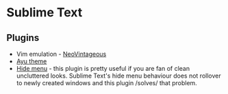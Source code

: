 # Sublime Text 

## Plugins

- Vim emulation - [NeoVintageous](https://github.com/NeoVintageous/NeoVintageous)
- [Ayu theme](https://github.com/dempfi/ayu)
- [Hide menu](https://packagecontrol.io/packages/Hide%20Menu) - this plugin is
  pretty useful if you are fan of clean uncluttered looks. Sublime Text's hide
  menu behaviour does not rollover to newly created windows and this plugin
  /solves/ that problem.
